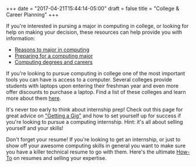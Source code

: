 +++
date = "2017-04-21T15:44:14-05:00"
draft = false
title = "College & Career Planning"
+++

If you're interested in pursing a major in computing in college, or looking for help on making your decision, these resources can help provide you with information:

* [Reasons to major in computing](http://computingcareers.acm.org/?page_id=4)
* [Preparing for a computing major](http://computingcareers.acm.org/?page_id=16)
* [Computing degrees and careers](http://computingcareers.acm.org/?page_id=16)

If you're looking to pursue computing in college one of the most important tools you can have is access to a computer. Several colleges provide students with laptops upon entering their freshman year and even more offer discounts to purchase a laptop. Find a list of these colleges and learn more about them [here](http://www.affordablecollegesonline.org/online-colleges/online-colleges-that-offer-laptops/).

It's never too early to think about internship prep! Check out this page for great advice on ["Getting a Gig"](https://github.com/cassidoo/getting-a-gig#your-search) and how to set yourself up for success if you're looking to pursue a computing internship. Hint: it's all about selling yourself and your skills! 

Don't forget your resume! If you're looking to get an internship, or just to show off your awesome computing skills in general you want to make sure you have a killer technical resume to go with them. Here's the ultimate [How-To](https://github.com/cassidoo/getting-a-gig#your-resume) on resumes and selling your expertise.